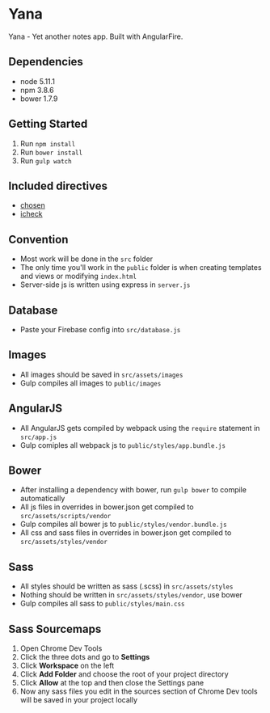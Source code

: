 # Yana
Yana - Yet another notes app. Built with AngularFire.

## Dependencies
* node 5.11.1
* npm 3.8.6
* bower 1.7.9

## Getting Started
1. Run `npm install`
2. Run `bower install`
3. Run `gulp watch`

## Included directives
* [chosen](https://github.com/leocaseiro/angular-chosen)
* [icheck](https://github.com/fronteed/icheck)

## Convention
* Most work will be done in the `src` folder
* The only time you'll work in the `public` folder is when creating templates and views or modifying `index.html`
* Server-side js is written using express in `server.js`

## Database
* Paste your Firebase config into `src/database.js`

## Images
* All images should be saved in `src/assets/images`
* Gulp compiles all images to `public/images`

## AngularJS
* All AngularJS gets compiled by webpack using the `require` statement in `src/app.js`
* Gulp comiples all webpack js to `public/styles/app.bundle.js`

## Bower
* After installing a dependency with bower, run `gulp bower` to compile automatically
* All js files in overrides in bower.json get compiled to `src/assets/scripts/vendor`
* Gulp compiles all bower js to `public/styles/vendor.bundle.js`
* All css and sass files in overrides in bower.json get compiled to `src/assets/styles/vendor`

## Sass
* All styles should be written as sass (.scss) in `src/assets/styles`
* Nothing should be written in `src/assets/styles/vendor`, use bower
* Gulp compiles all sass to `public/styles/main.css`

## Sass Sourcemaps
1. Open Chrome Dev Tools
2. Click the three dots and go to **Settings**
3. Click **Workspace** on the left
4. Click **Add Folder** and choose the root of your project directory
5. Click **Allow** at the top and then close the Settings pane
6. Now any sass files you edit in the sources section of Chrome Dev tools will be saved in your project locally
